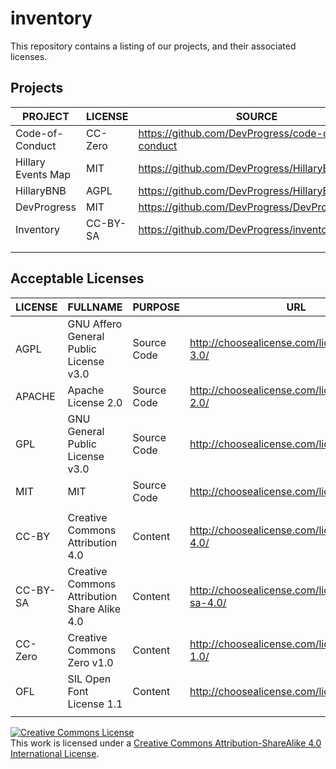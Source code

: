 # inventory
This repository contains a listing of our projects, and their associated licenses.

## Projects

|           PROJECT            |           LICENSE            |        SOURCE                                   |            URL               |
| ---------------------------- | ---------------------------- | ----------------------------------------------- | ---------------------------- |
| Code-of-Conduct              | CC-Zero                      | https://github.com/DevProgress/code-of-conduct  | #                            |
| Hillary Events Map           | MIT                          | https://github.com/DevProgress/HillaryEventsMap | #                            |
| HillaryBNB                   | AGPL                         | https://github.com/DevProgress/HillaryBNB       | #                            |
| DevProgress                  | MIT                          | https://github.com/DevProgress/DevProgress      | #                            |
| Inventory                    | CC-BY-SA                     | https://github.com/DevProgress/inventory        | #                            |
|                              |                              |                                                 |                              |
|                              |                              |                                                 |                              |


## Acceptable Licenses 

|   LICENSE     |              FULLNAME                        |     PURPOSE      |           URL                                    |
| ------------- | -------------------------------------------- | ---------------- | ------------------------------------------------ |
|   AGPL        | GNU Affero General Public License v3.0       | Source Code      | http://choosealicense.com/licenses/agpl-3.0/     |
|   APACHE      | Apache License 2.0                           | Source Code      | http://choosealicense.com/licenses/apache-2.0/   |
|   GPL         | GNU General Public License v3.0              | Source Code      | http://choosealicense.com/licenses/gpl-3.0/      |
|   MIT         | MIT                                          | Source Code      | http://choosealicense.com/licenses/mit/          |
|               |                                              |                  |                                                  |
|   CC-BY       | Creative Commons Attribution 4.0             | Content          | http://choosealicense.com/licenses/cc-by-4.0/    |
|   CC-BY-SA    | Creative Commons Attribution Share Alike 4.0 | Content          | http://choosealicense.com/licenses/cc-by-sa-4.0/ |
|   CC-Zero     | Creative Commons Zero v1.0                   | Content          | http://choosealicense.com/licenses/cc0-1.0/      |
|   OFL         | SIL Open Font License 1.1                    | Content          | http://choosealicense.com/licenses/ofl-1.1/      |
|               |                                              |                  |                                                  |

<a rel="license" href="http://creativecommons.org/licenses/by-sa/4.0/"><img alt="Creative Commons License" style="border-width:0" src="https://i.creativecommons.org/l/by-sa/4.0/88x31.png" /></a><br />This work is licensed under a <a rel="license" href="http://creativecommons.org/licenses/by-sa/4.0/">Creative Commons Attribution-ShareAlike 4.0 International License</a>.
